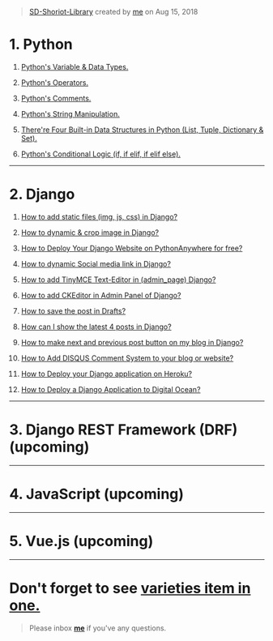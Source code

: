 >  [SD-Shoriot-Library](https://github.com/sdshoriot/SD-Shoriot-Library) created by [me](https://www.facebook.com/shoriot) on Aug 15, 2018

# 1. Python 

1. [Python's Variable & Data Types.](https://github.com/sdshoriot/SD_Shoriot_Library/blob/master/1.%20Python/1.%20Variables%20%26%20Data%20Types.md)

2. [Python's Operators.](https://github.com/sdshoriot/SD_Shoriot_Library/blob/master/1.%20Python/2.%20Python%20Operators.md)

3. [Python's Comments.](https://github.com/sdshoriot/SD_Shoriot_Library/blob/master/1.%20Python/3.%20Python%20Comments.md)


4. [Python's String Manipulation.](https://github.com/sdshoriot/SD_Shoriot_Library/blob/master/1.%20Python/4.%20Python%20Strings.md)


5. [There're Four Built-in Data Structures in Python (List, Tuple, Dictionary & Set).](https://github.com/sdshoriot/SD_Shoriot_Library/blob/master/1.%20Python/5.%20Four%20built-in%20Data%20Structures%20in%20Python.md) 


6. [Python's Conditional Logic (if, if elif, if elif else).](https://github.com/sdshoriot/SD_Shoriot_Library/blob/master/1.%20Python/6.%20Python's%20Conditional%20Logic.md)


---


# 2. Django


1. [How to add static files (img, js, css) in Django?](https://github.com/sdshoriot/SD_Shoriot_Library/blob/master/2.%20Django/1.%20How%20to%20add%20static%20files%20(img%2C%20Js%2C%20CSS)%20in%20Django%3F.md)
 
2. [How to dynamic & crop image in Django?](https://github.com/sdshoriot/SD_Shoriot_Library/blob/master/2.%20Django/2.%20How%20to%20dynamic%20image%20%26%20crop%20image%20in%20Django%3F.md)

3. [How to Deploy Your Django Website on PythonAnywhere for free?](https://github.com/sdshoriot/SD_Shoriot_Library/blob/master/2.%20Django/3.%20How%20to%20Deploy%20Your%20Django%20Website%20on%20PythonAnywhere%20for%20free%3F.md)

4. [How to dynamic Social media link in Django?](https://github.com/sdshoriot/SD_Shoriot_Library/blob/master/2.%20Django/4.%20How%20to%20dynamic%20Social%20media%20link%20in%20Django%3F.md)

5. [How to add TinyMCE Text-Editor in (admin_page) Django?](https://github.com/sdshoriot/SD_Shoriot_Library/blob/master/2.%20Django/5.%20How%20to%20add%20TinyMCE%20Text-Editor%20in%20(admin_page)%20Django%3F.md)

6. [How to add CKEditor in Admin Panel of Django?](https://github.com/sdshoriot/SD_Shoriot_Library/blob/master/2.%20Django/6.%20How%20to%20add%20CKEditor%20in%20Admin%20Panel%20of%20Django%3F.md)

7. [How to save the post in Drafts?](https://github.com/sdshoriot/SD_Shoriot_Library/blob/master/2.%20Django/7.%20How%20to%20save%20post%20in%20Drafts%3F.md)

8. [How can I show the latest 4 posts in Django?](https://github.com/sdshoriot/SD_Shoriot_Library/blob/master/2.%20Django/8.%20How%20can%20I%20show%20the%20latest%204%20posts%20in%20Django%3F.md)

9. [How to make next and previous post button on my blog in Django?](https://github.com/sdshoriot/SD_Shoriot_Library/blob/master/2.%20Django/9.%20How%20to%20make%20next%20and%20previous%20post%20button%20on%20my%20blog%20in%20Django%3F.md)

10. [How to Add DISQUS Comment System to your blog or website?](https://github.com/sdshoriot/SD_Shoriot_Library/blob/master/2.%20Django/10.%20How%20to%20Add%20DISQUS%20Comment%20System%20to%20your%20blog%20or%20website%20in%20Django%3F.md)

11. [How to Deploy your Django application on Heroku?](https://github.com/sdshoriot/SD_Shoriot_Library/blob/master/2.%20Django/11.%20How%20to%20Deploy%20your%20Django%20application%20on%20Heroku%3F.md)

12. [How to Deploy a Django Application to Digital Ocean?](https://github.com/sdshoriot/SD_Shoriot_Library/blob/master/2.%20Django/12.%20How%20to%20Deploy%20a%20Django%20Application%20to%20Digital%20Ocean.md)

---


# 3. Django REST Framework (DRF) (upcoming)


---

# 4. JavaScript (upcoming)


---


# 5. Vue.js (upcoming)


---


# Don't forget to see [varieties item in one.](https://github.com/sdshoriot/SD_Shoriot_Library/tree/master/Varieties%20item%20in%20one)


> Please inbox **[me](https://www.facebook.com/shoriot)** if you've any questions. 